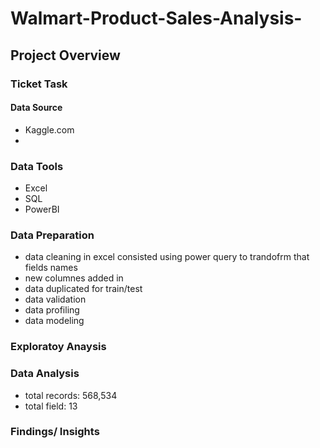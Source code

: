 # Walmart-Product-Sales-Analysis-

## Project Overview 


### Ticket Task


#### Data Source 
- Kaggle.com
- 
### Data Tools
- Excel 
- SQL
- PowerBI
  
### Data Preparation
- data cleaning in excel consisted using power query to trandofrm that fields names
- new columnes added in
- data duplicated for train/test
- data validation
- data profiling
- data modeling
  
### Exploratoy Anaysis

### Data Analysis 
- total records: 568,534
- total field:  13 

### Findings/ Insights 



